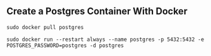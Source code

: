 ## Create a Postgres Container With Docker

`sudo docker pull postgres`
    

`sudo docker run --restart always --name postgres -p 5432:5432 -e POSTGRES_PASSWORD=postgres -d postgres`



  

